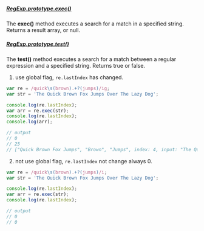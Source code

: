 
##### [RegExp.prototype.exec()](https://developer.mozilla.org/en-US/docs/Web/JavaScript/Reference/Global_Objects/RegExp/exec)

The **exec()** method executes a search for a match in a specified string. Returns a result array, or null.


##### [RegExp.prototype.test()](https://developer.mozilla.org/en-US/docs/Web/JavaScript/Reference/Global_Objects/RegExp/test)

The **test()** method executes a search for a match between a regular expression and a specified string. Returns true or false.

1. use global flag, `re.lastIndex` has changed.

```javascript
var re = /quick\s(brown).+?(jumps)/ig;
var str = 'The Quick Brown Fox Jumps Over The Lazy Dog';

console.log(re.lastIndex);
var arr = re.exec(str);
console.log(re.lastIndex);
console.log(arr);

// output
// 0
// 25
// ["Quick Brown Fox Jumps", "Brown", "Jumps", index: 4, input: "The Quick Brown Fox Jumps Over The Lazy Dog"]
```

2. not use global flag, `re.lastIndex` not change always 0.

```javascript
var re = /quick\s(brown).+?(jumps)/i;
var str = 'The Quick Brown Fox Jumps Over The Lazy Dog';

console.log(re.lastIndex);
var arr = re.exec(str);
console.log(re.lastIndex);

// output
// 0
// 0
```
